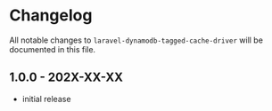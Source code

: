 # Changelog

All notable changes to `laravel-dynamodb-tagged-cache-driver` will be documented in this file.

## 1.0.0 - 202X-XX-XX

- initial release
